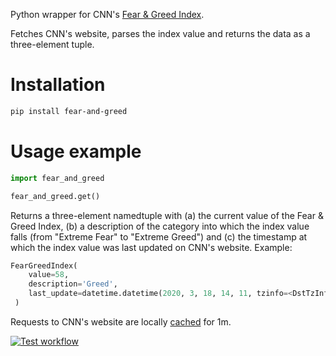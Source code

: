 Python wrapper for CNN's [Fear & Greed Index](https://money.cnn.com/data/fear-and-greed/).

Fetches CNN's website, parses the index value and returns the data as a three-element tuple.

# Installation

```bash
pip install fear-and-greed
```

# Usage example

```python
import fear_and_greed

fear_and_greed.get()
```

Returns a three-element namedtuple with (a) the current value of the Fear & Greed Index, (b) a description of the category into which the index value falls (from "Extreme Fear" to "Extreme Greed") and (c) the timestamp at which the index value was last updated on CNN's website. Example:

```python
FearGreedIndex(
    value=58,
    description='Greed',
    last_update=datetime.datetime(2020, 3, 18, 14, 11, tzinfo=<DstTzInfo 'US/Eastern' LMT-1 day, 19:04:00 STD>)),
 )
```

Requests to CNN's website are locally [cached](https://pypi.org/project/requests-cache/) for 1m.

[![Test workflow](https://github.com/vterron/fear-and-greed/actions/workflows/test.yml/badge.svg)](https://github.com/vterron/fear-and-greed/actions/workflows/test.yml)
